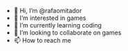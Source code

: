 - 👋 Hi, I’m @rafaomitador
- 👀 I’m interested in  games
- 🌱 I’m currently learning coding
- 💞️ I’m looking to collaborate on games
- 📫 How to reach me 

<!---
rafaomitador/rafaomitador is a ✨ special ✨ repository because its `README.md` (this file) appears on your GitHub profile.
You can click the Preview link to take a look at your changes.
--->
